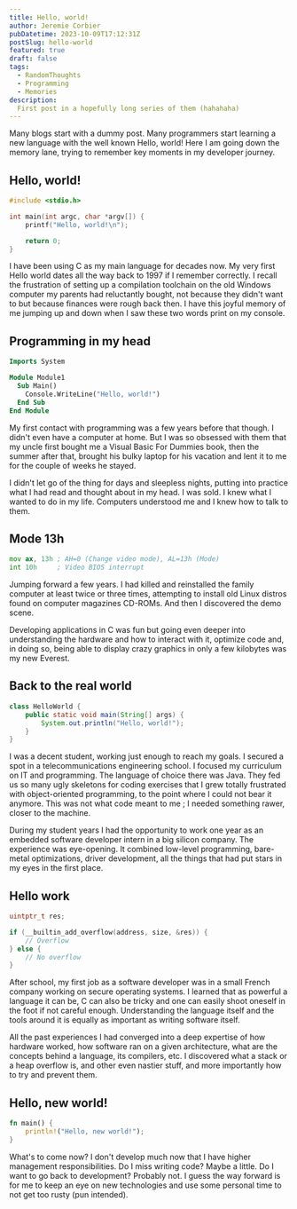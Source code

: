 ```yaml
---
title: Hello, world!
author: Jeremie Corbier
pubDatetime: 2023-10-09T17:12:31Z
postSlug: hello-world
featured: true
draft: false
tags:
  - RandomThoughts
  - Programming
  - Memories
description:
  First post in a hopefully long series of them (hahahaha)
---
```


Many blogs start with a dummy post. Many programmers start learning a new
language with the well known Hello, world! Here I am going down the memory
lane, trying to remember key moments in my developer journey.

## Hello, world!

```c
#include <stdio.h>

int main(int argc, char *argv[]) {
    printf("Hello, world!\n");

    return 0;
}
```

I have been using C as my main language for decades now. My very first Hello
world dates all the way back to 1997 if I remember correctly. I recall the
frustration of setting up a compilation toolchain on the old Windows computer
my parents had reluctantly bought, not because they didn't want to but because
finances were rough back then. I have this joyful memory of me jumping up and
down when I saw these two words print on my console.

## Programming in my head

```vb
Imports System

Module Module1
  Sub Main()
    Console.WriteLine("Hello, world!")
  End Sub
End Module
```

My first contact with programming was a few years before that though. I didn't
even have a computer at home. But I was so obsessed with them that my uncle
first bought me a Visual Basic For Dummies book, then the summer after that,
brought his bulky laptop for his vacation and lent it to me for the couple of
weeks he stayed.

I didn't let go of the thing for days and sleepless nights, putting into
practice what I had read and thought about in my head. I was sold. I knew what I
wanted to do in my life. Computers understood me and I knew how to talk to them.

## Mode 13h

```asm
mov ax, 13h ; AH=0 (Change video mode), AL=13h (Mode)
int 10h     ; Video BIOS interrupt
```

Jumping forward a few years. I had killed and reinstalled the family computer
at least twice or three times, attempting to install old Linux distros found on
computer magazines CD-ROMs. And then I discovered the demo scene.

Developing applications in C was fun but going even deeper into understanding
the hardware and how to interact with it, optimize code and, in doing so, being
able to display crazy graphics in only a few kilobytes was my new Everest.

## Back to the real world

```java
class HelloWorld {
    public static void main(String[] args) {
        System.out.println("Hello, world!");
    }
}
```

I was a decent student, working just enough to reach my goals. I secured a spot
in a telecommunications engineering school. I focused my curriculum on IT and
programming. The language of choice there was Java. They fed us so many ugly
skeletons for coding exercises that I grew totally frustrated with object-oriented
programming, to the point where I could not bear it anymore. This was not what code
meant to me ; I needed something rawer, closer to the machine.

During my student years I had the opportunity to work one year as an embedded
software developer intern in a big silicon company. The experience was
eye-opening. It combined low-level programming, bare-metal optimizations,
driver development, all the things that had put stars in my eyes in the first
place.

## Hello work

```c
uintptr_t res;

if (__builtin_add_overflow(address, size, &res)) {
    // Overflow
} else {
    // No overflow
}
```

After school, my first job as a software developer was in a small French
company working on secure operating systems. I learned that as powerful a
language it can be, C can also be tricky and one can easily shoot oneself in
the foot if not careful enough. Understanding the language itself and the tools
around it is equally as important as writing software itself.

All the past experiences I had converged into a deep expertise of how hardware
worked, how software ran on a given architecture, what are the concepts behind
a language, its compilers, etc. I discovered what a stack or a heap overflow
is, and other even nastier stuff, and more importantly how to try and prevent
them.

## Hello, new world!

```rust
fn main() {
    println!("Hello, new world!");
}
```

What's to come now? I don't develop much now that I have higher management
responsibilities. Do I miss writing code? Maybe a little. Do I want to go back
to development? Probably not. I guess the way forward is for me to keep an eye
on new technologies and use some personal time to not get too rusty (pun
intended).
